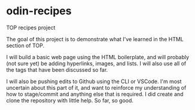 # odin-recipes
TOP recipes project

The goal of this project is to demonstrate what I've learned in the HTML section of TOP.

I will build a basic web page using the HTML boilerplate, and will probably (not sure yet) be adding hyperlinks, images, and lists. I will also use all of the tags that have been discussed so far.

I will also be pushing edits to Github using the CLI or VSCode. I'm most uncertain about this part of it, and want to reinforce my understanding of how to stage/commit and anything else that is required. I did create and clone the repository with little help. So far, so good.